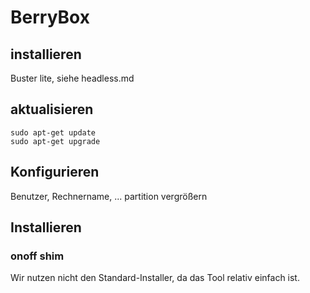 # BerryBox

## installieren
Buster lite,
siehe headless.md

## aktualisieren

```
sudo apt-get update
sudo apt-get upgrade
```

## Konfigurieren
Benutzer, Rechnername, ...
partition vergrößern


## Installieren
### onoff shim
Wir nutzen nicht den Standard-Installer, da das Tool relativ einfach ist.
